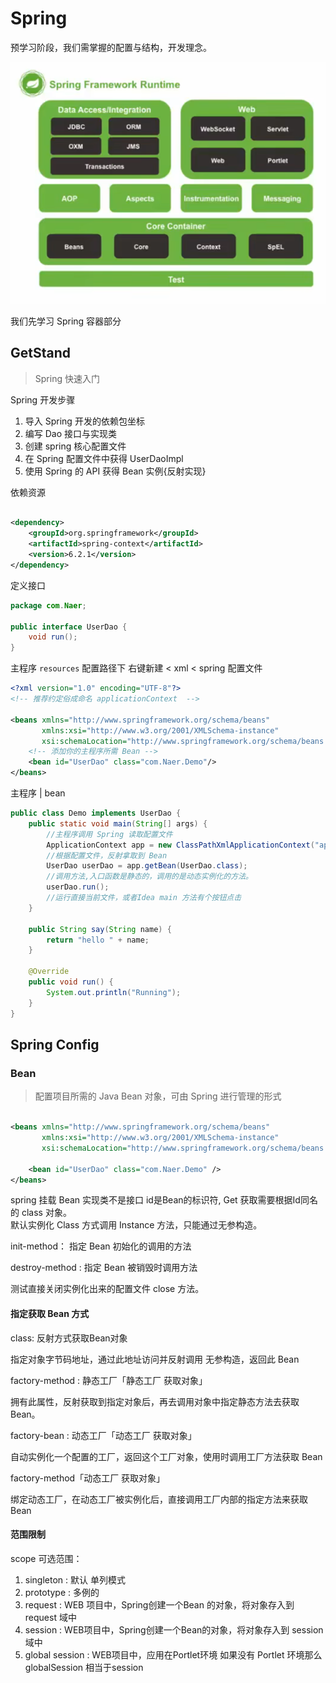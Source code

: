 # Spring

预学习阶段，我们需掌握的配置与结构，开发理念。

![Spring 体系图](./images/Idea/pre-Study-1735895529137.png)

我们先学习 Spring 容器部分

## GetStand

> Spring 快速入门

Spring 开发步骤

1. 导入 Spring 开发的依赖包坐标
2. 编写 Dao 接口与实现类
3. 创建 spring 核心配置文件
4. 在 Spring 配置文件中获得 UserDaoImpl
5. 使用 Spring 的 API 获得 Bean 实例{反射实现}

依赖资源

```xml

<dependency>
    <groupId>org.springframework</groupId>
    <artifactId>spring-context</artifactId>
    <version>6.2.1</version>
</dependency>
```

定义接口

```java
package com.Naer;

public interface UserDao {
    void run();
}
```

主程序 `resources` 配置路径下 右键新建 < xml < spring 配置文件

```xml
<?xml version="1.0" encoding="UTF-8"?>
<!-- 推荐约定俗成命名 applicationContext  -->

<beans xmlns="http://www.springframework.org/schema/beans"
       xmlns:xsi="http://www.w3.org/2001/XMLSchema-instance"
       xsi:schemaLocation="http://www.springframework.org/schema/beans http://www.springframework.org/schema/beans/spring-beans.xsd">
    <!-- 添加你的主程序所需 Bean -->
    <bean id="UserDao" class="com.Naer.Demo"/>
</beans>
```

主程序 | bean

```java
public class Demo implements UserDao {
    public static void main(String[] args) {
        //主程序调用 Spring 读取配置文件
        ApplicationContext app = new ClassPathXmlApplicationContext("applicationContext.xml");
        //根据配置文件，反射拿取到 Bean
        UserDao userDao = app.getBean(UserDao.class);
        //调用方法,入口函数是静态的，调用的是动态实例化的方法。
        userDao.run();
        //运行直接当前文件，或者Idea main 方法有个按钮点击
    }

    public String say(String name) {
        return "hello " + name;
    }

    @Override
    public void run() {
        System.out.println("Running");
    }
}
```

## Spring Config

### Bean

> 配置项目所需的 Java Bean 对象，可由 Spring 进行管理的形式

```xml

<beans xmlns="http://www.springframework.org/schema/beans"
       xmlns:xsi="http://www.w3.org/2001/XMLSchema-instance"
       xsi:schemaLocation="http://www.springframework.org/schema/beans http://www.springframework.org/schema/beans/spring-beans.xsd">

    <bean id="UserDao" class="com.Naer.Demo" />
</beans>
``` 

spring 挂载 Bean 实现类不是接口
id是Bean的标识符, Get 获取需要根据Id同名的 class 对象。  
默认实例化 Class 方式调用 Instance 方法，只能通过无参构造。

init-method： 指定 Bean 初始化的调用的方法

destroy-method : 指定 Bean 被销毁时调用方法

测试直接关闭实例化出来的配置文件 close 方法。

#### 指定获取 Bean 方式

class: 反射方式获取Bean对象 

指定对象字节码地址，通过此地址访问并反射调用 无参构造，返回此 Bean

factory-method : 静态工厂「静态工厂 获取对象」

拥有此属性，反射获取到指定对象后，再去调用对象中指定静态方法去获取Bean。

factory-bean : 动态工厂「动态工厂 获取对象」

自动实例化一个配置的工厂，返回这个工厂对象，使用时调用工厂方法获取 Bean

factory-method「动态工厂 获取对象」

绑定动态工厂，在动态工厂被实例化后，直接调用工厂内部的指定方法来获取 Bean

#### 范围限制

scope 可选范围：

1. singleton : 默认 单列模式
2. prototype : 多例的
3. request : WEB 项目中，Spring创建一个Bean 的对象，将对象存入到 request 域中
4. session : WEB项目中，Spring创建一个Bean的对象，将对象存入到 session 域中
5. global session : WEB项目中，应用在Portlet环境
   如果没有 Portlet 环境那么 globalSession 相当于session


